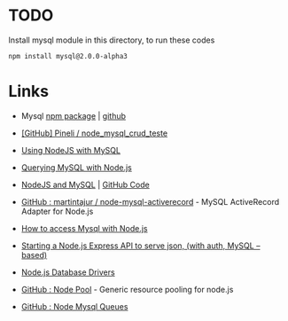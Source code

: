 # TODO

Install mysql module in this directory, to run these codes

```
npm install mysql@2.0.0-alpha3
```

# Links

* Mysql [npm package](https://npmjs.org/package/mysql) | [github](https://github.com/felixge/node-mysql)

* [[GitHub] Pineli / node_mysql_crud_teste](https://github.com/Pineli/node_mysql_crud_teste)

* [Using NodeJS with MySQL](http://www.giantflyingsaucer.com/blog/?p=2596)

* [Querying MySQL with Node.js](http://www.codediesel.com/nodejs/querying-mysql-with-node-js/)

* [NodeJS and MySQL](http://erickrdch.com/2012/07/nodejs-and-mysql.html) | [GitHub Code](https://github.com/erickrdch/node-mysql-demo)

* [GitHub : martintajur / node-mysql-activerecord](https://github.com/martintajur/node-mysql-activerecord) - MySQL ActiveRecord Adapter for Node.js

* [How to access Mysql with Node.js](http://dev-tricks.com/how-to-access-mysql-nodejs/)

* [Starting a Node.js Express API to serve json, (with auth, MySQL – based)](http://fabianosoriani.wordpress.com/2011/08/15/express-api-on-node-js-with-mysql-auth/)

* [Node.js Database Drivers](http://nodejsdb.org/)

* [GitHub : Node Pool](https://github.com/coopernurse/node-pool) - Generic resource pooling for node.js

* [GitHub : Node Mysql Queues](https://github.com/bminer/node-mysql-queues)